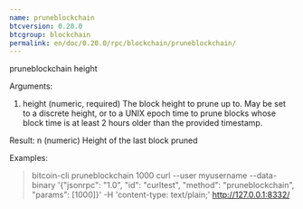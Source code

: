 ```yaml
---
name: pruneblockchain
btcversion: 0.20.0
btcgroup: blockchain
permalink: en/doc/0.20.0/rpc/blockchain/pruneblockchain/
---
```


pruneblockchain height

Arguments:
1. height    (numeric, required) The block height to prune up to. May be set to a discrete height, or to a UNIX epoch time
             to prune blocks whose block time is at least 2 hours older than the provided timestamp.

Result:
n    (numeric) Height of the last block pruned

Examples:
> bitcoin-cli pruneblockchain 1000
> curl --user myusername --data-binary '{"jsonrpc": "1.0", "id": "curltest", "method": "pruneblockchain", "params": [1000]}' -H 'content-type: text/plain;' http://127.0.0.1:8332/



